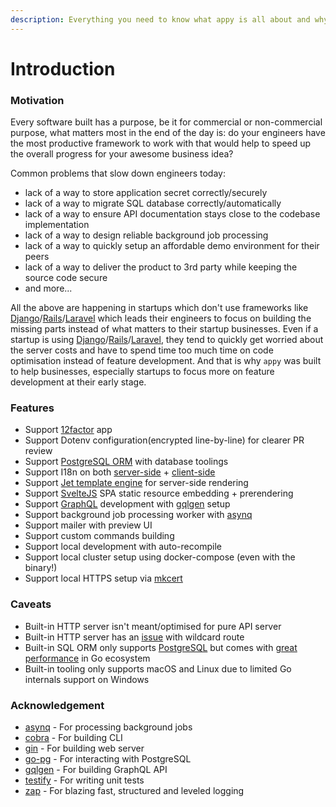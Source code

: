 ```yaml
---
description: Everything you need to know what appy is all about and why it was built.
---
```


# Introduction

### Motivation

Every software built has a purpose, be it for commercial or non-commercial purpose, what matters most in the end of the day is: do your engineers have the most productive framework to work with that would help to speed up the overall progress for your awesome business idea?

Common problems that slow down engineers today:

* lack of a way to store application secret correctly/securely
* lack of a way to migrate SQL database correctly/automatically
* lack of a way to ensure API documentation stays close to the codebase implementation
* lack of a way to design reliable background job processing
* lack of a way to quickly setup an affordable demo environment for their peers
* lack of a way to deliver the product to 3rd party while keeping the source code secure
* and more...

All the above are happening in startups which don't use frameworks like [Django](https://www.djangoproject.com/)/[Rails](https://rubyonrails.org/)/[Laravel](https://laravel.com/) which leads their engineers to focus on building the missing parts instead of what matters to their startup businesses. Even if a startup is using [Django](https://www.djangoproject.com/)/[Rails](https://rubyonrails.org/)/[Laravel](https://laravel.com/), they tend to quickly get worried about the server costs and have to spend time too much time on code optimisation instead of feature development. And that is why `appy` was built to help businesses, especially startups to focus more on feature development at their early stage.

### Features

* Support [12factor](https://12factor.net/) app
* Support Dotenv configuration\(encrypted line-by-line\) for clearer PR review
* Support [PostgreSQL ORM](https://github.com/go-pg/pg) with database toolings
* Support I18n on both [server-side](https://github.com/nicksnyder/go-i18n) + [client-side](https://github.com/fnando/i18n-js)
* Support [Jet template engine](https://github.com/CloudyKit/jet) for server-side rendering
* Support [SvelteJS](https://svelte.dev/) SPA static resource embedding + prerendering
* Support [GraphQL](https://graphql.org/) development with [gqlgen](https://gqlgen.com/) setup
* Support background job processing worker with [asynq](https://github.com/hibiken/asynq)
* Support mailer with preview UI
* Support custom commands building
* Support local development with auto-recompile
* Support local cluster setup using docker-compose \(even with the binary!\)
* Support local HTTPS setup via [mkcert](https://github.com/FiloSottile/mkcert)

### Caveats

* Built-in HTTP server isn't meant/optimised for pure API server
* Built-in HTTP server has an [issue](https://github.com/gin-gonic/gin/issues/2016) with wildcard route
* Built-in SQL ORM only supports [PostgreSQL](https://www.postgresql.org/) but comes with [great performance](https://github.com/go-pg/pg/wiki/FAQ#why-go-pg) in Go ecosystem
* Built-in tooling only supports macOS and Linux due to limited Go internals support on Windows

### Acknowledgement

* [asynq](https://github.com/hibiken/asynq) - For processing background jobs
* [cobra](https://github.com/spf13/cobra) - For building CLI
* [gin](https://github.com/gin-gonic/gin) - For building web server
* [go-pg](https://github.com/go-pg/pg) - For interacting with PostgreSQL
* [gqlgen](https://gqlgen.com/) - For building GraphQL API
* [testify](https://github.com/stretchr/testify) - For writing unit tests
* [zap](https://github.com/uber-go/zap) - For blazing fast, structured and leveled logging

